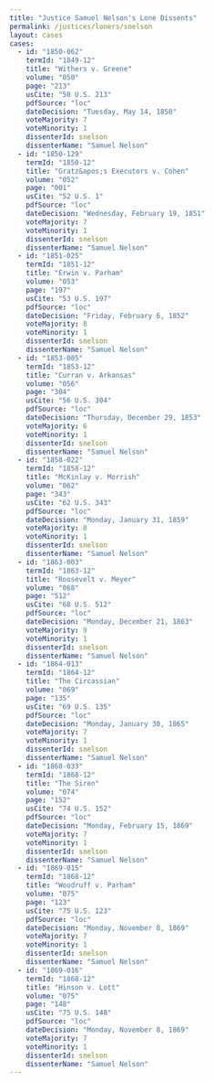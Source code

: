 ```yaml
---
title: "Justice Samuel Nelson's Lone Dissents"
permalink: /justices/loners/snelson
layout: cases
cases:
  - id: "1850-062"
    termId: "1849-12"
    title: "Withers v. Greene"
    volume: "050"
    page: "213"
    usCite: "50 U.S. 213"
    pdfSource: "loc"
    dateDecision: "Tuesday, May 14, 1850"
    voteMajority: 7
    voteMinority: 1
    dissenterId: snelson
    dissenterName: "Samuel Nelson"
  - id: "1850-129"
    termId: "1850-12"
    title: "Gratz&apos;s Executors v. Cohen"
    volume: "052"
    page: "001"
    usCite: "52 U.S. 1"
    pdfSource: "loc"
    dateDecision: "Wednesday, February 19, 1851"
    voteMajority: 7
    voteMinority: 1
    dissenterId: snelson
    dissenterName: "Samuel Nelson"
  - id: "1851-025"
    termId: "1851-12"
    title: "Erwin v. Parham"
    volume: "053"
    page: "197"
    usCite: "53 U.S. 197"
    pdfSource: "loc"
    dateDecision: "Friday, February 6, 1852"
    voteMajority: 8
    voteMinority: 1
    dissenterId: snelson
    dissenterName: "Samuel Nelson"
  - id: "1853-005"
    termId: "1853-12"
    title: "Curran v. Arkansas"
    volume: "056"
    page: "304"
    usCite: "56 U.S. 304"
    pdfSource: "loc"
    dateDecision: "Thursday, December 29, 1853"
    voteMajority: 6
    voteMinority: 1
    dissenterId: snelson
    dissenterName: "Samuel Nelson"
  - id: "1858-022"
    termId: "1858-12"
    title: "McKinlay v. Morrish"
    volume: "062"
    page: "343"
    usCite: "62 U.S. 343"
    pdfSource: "loc"
    dateDecision: "Monday, January 31, 1859"
    voteMajority: 8
    voteMinority: 1
    dissenterId: snelson
    dissenterName: "Samuel Nelson"
  - id: "1863-003"
    termId: "1863-12"
    title: "Roosevelt v. Meyer"
    volume: "068"
    page: "512"
    usCite: "68 U.S. 512"
    pdfSource: "loc"
    dateDecision: "Monday, December 21, 1863"
    voteMajority: 9
    voteMinority: 1
    dissenterId: snelson
    dissenterName: "Samuel Nelson"
  - id: "1864-013"
    termId: "1864-12"
    title: "The Circassian"
    volume: "069"
    page: "135"
    usCite: "69 U.S. 135"
    pdfSource: "loc"
    dateDecision: "Monday, January 30, 1865"
    voteMajority: 7
    voteMinority: 1
    dissenterId: snelson
    dissenterName: "Samuel Nelson"
  - id: "1868-033"
    termId: "1868-12"
    title: "The Siren"
    volume: "074"
    page: "152"
    usCite: "74 U.S. 152"
    pdfSource: "loc"
    dateDecision: "Monday, February 15, 1869"
    voteMajority: 7
    voteMinority: 1
    dissenterId: snelson
    dissenterName: "Samuel Nelson"
  - id: "1869-015"
    termId: "1868-12"
    title: "Woodruff v. Parham"
    volume: "075"
    page: "123"
    usCite: "75 U.S. 123"
    pdfSource: "loc"
    dateDecision: "Monday, November 8, 1869"
    voteMajority: 7
    voteMinority: 1
    dissenterId: snelson
    dissenterName: "Samuel Nelson"
  - id: "1869-016"
    termId: "1868-12"
    title: "Hinson v. Lott"
    volume: "075"
    page: "148"
    usCite: "75 U.S. 148"
    pdfSource: "loc"
    dateDecision: "Monday, November 8, 1869"
    voteMajority: 7
    voteMinority: 1
    dissenterId: snelson
    dissenterName: "Samuel Nelson"
---
```


